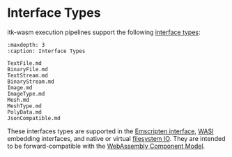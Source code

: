 # Interface Types

itk-wasm execution pipelines support the following [interface types](https://github.com/InsightSoftwareConsortium/itk-wasm/tree/main/packages/core/typescript/itk-wasm/src/interface-types/interface-types.ts):

```{toctree}
:maxdepth: 3
:caption: Interface Types

TextFile.md
BinaryFile.md
TextStream.md
BinaryStream.md
Image.md
ImageType.md
Mesh.md
MeshType.md
PolyData.md
JsonCompatible.md
```

These interfaces types are supported in the [Emscripten interface](/api/browser_pipelines), [WASI](https://wasi.dev/) embedding interfaces, and native or virtual [filesystem IO](/introduction/file_formats/index.html). They are intended to be forward-compatible with the [WebAssembly Component Model](https://github.com/WebAssembly/component-model).
